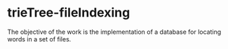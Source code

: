 # trieTree-fileIndexing
The objective of the work is the implementation of a database for locating words in a set of files.
